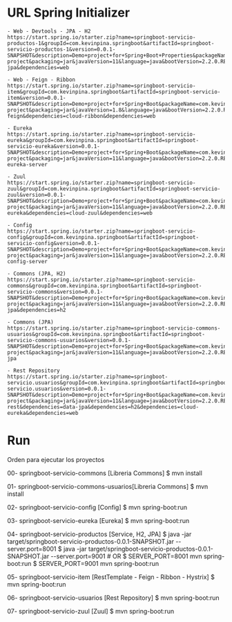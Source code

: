 # URL Spring Initializer

```
- Web - Devtools - JPA - H2
https://start.spring.io/starter.zip?name=springboot-servicio-productos-1&groupId=com.kevinpina.springboot&artifactId=springboot-servicio-productos-1&version=0.0.1-SNAPSHOT&description=Demo+project+for+Spring+Boot+Properties&packageName=com.kevinpina.springboot.productos&type=maven-project&packaging=jar&javaVersion=11&language=java&bootVersion=2.2.0.RELEASE&dependencies=devtools&dependencies=h2&dependencies=data-jpa&dependencies=web

- Web - Feign - Ribbon
https://start.spring.io/starter.zip?name=springboot-servicio-item&groupId=com.kevinpina.springboot&artifactId=springboot-servicio-item&version=0.0.1-SNAPSHOT&description=Demo+project+for+Spring+Boot&packageName=com.kevinpina.springboot.item&type=maven-project&packaging=jar&javaVersion=1.8&language=java&bootVersion=2.2.0.RELEASE&dependencies=devtools&dependencies=cloud-feign&dependencies=cloud-ribbon&dependencies=web

- Eureka
https://start.spring.io/starter.zip?name=springboot-servicio-eureka&groupId=com.kevinpina.springboot&artifactId=springboot-servicio-eureka&version=0.0.1-SNAPSHOT&description=Demo+project+for+Spring+Boot&packageName=com.kevinpina.springboot.eureka&type=maven-project&packaging=jar&javaVersion=11&language=java&bootVersion=2.2.0.RELEASE&dependencies=devtools&dependencies=cloud-eureka-server

- Zuul
https://start.spring.io/starter.zip?name=springboot-servicio-zuul&groupId=com.kevinpina.springboot&artifactId=springboot-servicio-zuul&version=0.0.1-SNAPSHOT&description=Demo+project+for+Spring+Boot&packageName=com.kevinpina.springboot.zuul&type=maven-project&packaging=jar&javaVersion=11&language=java&bootVersion=2.2.0.RELEASE&dependencies=devtools&dependencies=cloud-eureka&dependencies=cloud-zuul&dependencies=web

- Config
https://start.spring.io/starter.zip?name=springboot-servicio-config&groupId=com.kevinpina.springboot&artifactId=springboot-servicio-config&version=0.0.1-SNAPSHOT&description=Demo+project+for+Spring+Boot&packageName=com.kevinpina.springboot.config&type=maven-project&packaging=jar&javaVersion=11&language=java&bootVersion=2.2.0.RELEASE&dependencies=devtools&dependencies=cloud-config-server

- Commons (JPA, H2)
https://start.spring.io/starter.zip?name=springboot-servicio-commons&groupId=com.kevinpina.springboot&artifactId=springboot-servicio-commons&version=0.0.1-SNAPSHOT&description=Demo+project+for+Spring+Boot&packageName=com.kevinpina.springboot.commons&type=maven-project&packaging=jar&javaVersion=11&language=java&bootVersion=2.2.0.RELEASE&dependencies=data-jpa&dependencies=h2

- Commons (JPA)
https://start.spring.io/starter.zip?name=springboot-servicio-commons-usuarios&groupId=com.kevinpina.springboot&artifactId=springboot-servicio-commons-usuarios&version=0.0.1-SNAPSHOT&description=Demo+project+for+Spring+Boot&packageName=com.kevinpina.springboot.commons.usuarios&type=maven-project&packaging=jar&javaVersion=11&language=java&bootVersion=2.2.0.RELEASE&dependencies=data-jpa

- Rest Repository
https://start.spring.io/starter.zip?name=springboot-servicio.usuarios&groupId=com.kevinpina.springboot&artifactId=springboot-servicio.usuarios&version=0.0.1-SNAPSHOT&description=Demo+project+for+Spring+Boot&packageName=com.kevinpina.springboot.usuarios&type=maven-project&packaging=jar&javaVersion=11&language=java&bootVersion=2.2.0.RELEASE&dependencies=devtools&dependencies=data-rest&dependencies=data-jpa&dependencies=h2&dependencies=cloud-eureka&dependencies=web
```

# Run

Orden para ejecutar los proyectos

00- springboot-servicio-commons			[Libreria Commons]
	$ mvn install
	
01- springboot-servicio-commons-usuarios[Libreria Commons]
	$ mvn install

02- springboot-servicio-config			[Config]
	$ mvn spring-boot:run

03- springboot-servicio-eureka			[Eureka]
	$ mvn spring-boot:run

04- springboot-servicio-productos		[Service, H2, JPA]
	$ java -jar target/springboot-servicio-productos-0.0.1-SNAPSHOT.jar --server.port=8001
	$ java -jar target/springboot-servicio-productos-0.0.1-SNAPSHOT.jar --server.port=9001
	# OR
	$ SERVER_PORT=8001 mvn spring-boot:run
	$ SERVER_PORT=9001 mvn spring-boot:run
	
05- springboot-servicio-item			[RestTemplate - Feign - Ribbon - Hystrix]
	$ mvn spring-boot:run
	
06- springboot-servicio-usuarios		[Rest Repository]
	$ mvn spring-boot:run

07-	springboot-servicio-zuul			[Zuul]
	$ mvn spring-boot:run

